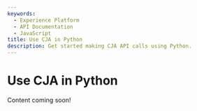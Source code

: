 ```yaml
---
keywords:
  - Experience Platform
  - API Documentation
  - JavaScript
title: Use CJA in Python
description: Get started making CJA API calls using Python.
---
```


# Use CJA in Python

Content coming soon!

